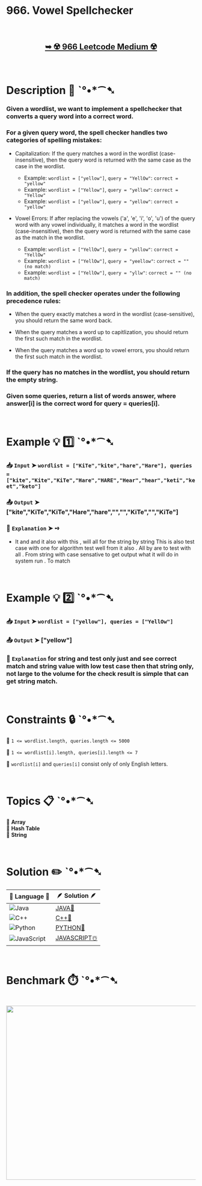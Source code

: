 # 966. Vowel Spellchecker

</br>

<h2 align="center"> 

<a href="https://leetcode.com/problems/vowel-spellchecker/description/?envType=daily-question&envId=2025-09-14"><strong>➥ ☢️ 966 Leetcode Medium ☢️ </strong></a>
</h2>

</br>

# Description 📜 ˋ°•*⁀➷

### Given a wordlist, we want to implement a spellchecker that converts a query word into a correct word.

### For a given query word, the spell checker handles two categories of spelling mistakes:

- Capitalization: If the query matches a word in the wordlist (case-insensitive), then the query word is returned with the same case as the case in the wordlist.
  - Example: `wordlist = ["yellow"]`, `query = "YellOw"`: `correct = "yellow"`
  - Example: `wordlist = ["Yellow"]`, `query = "yellow"`: `correct = "Yellow"`
  - Example: `wordlist = ["yellow"]`, `query = "yellow"`: `correct = "yellow"`

- Vowel Errors: If after replacing the vowels ('a', 'e', 'i', 'o', 'u') of the query word with any vowel individually, it matches a word in the wordlist (case-insensitive), then the query word is returned with the same case as the match in the wordlist.
  - Example: `wordlist = ["YellOw"]`, `query = "yollow"`: `correct = "YellOw"`
  - Example: `wordlist = ["YellOw"]`, `query = "yeellow"`: `correct = "" (no match)`
  - Example: `wordlist = ["YellOw"]`, `query = "yllw"`: `correct = "" (no match)`

### In addition, the spell checker operates under the following precedence rules:

- When the query exactly matches a word in the wordlist (case-sensitive), you should return the same word back.

- When the query matches a word up to capitlization, you should return the first such match in the wordlist.

- When the query matches a word up to vowel errors, you should return the first such match in the wordlist.

### If the query has no matches in the wordlist, you should return the empty string.

### Given some queries, return a list of words answer, where answer[i] is the correct word for query = queries[i].

</br>

# Example 💡 1️⃣ ˋ°•*⁀➷

  ### 📥 `Input`  ➤ `wordlist = ["KiTe","kite","hare","Hare"], queries = ["kite","Kite","KiTe","Hare","HARE","Hear","hear","keti","keet","keto"]`

  ### 📤 `Output`  ➤ ["kite","KiTe","KiTe","Hare","hare","","","KiTe","","KiTe"]

  ### 🔦 `Explanation`  ➤ ➺

  - It and and it also with this , will all for the string by string
    This is also test case with one for algorithm test well from it also . All by are to test with all . From string with case sensative to get output what it will do in system run . To match

</br>

# Example 💡 2️⃣ ˋ°•*⁀➷

  ### 📥 `Input` ➤ `wordlist = ["yellow"], queries = ["YellOw"]`

  ### 📤 `Output`  ➤ ["yellow"]

  ### 🔦 `Explanation` for string and test only just and see correct match and string value with low test case then that string only, not large to the volume for the check result is simple that can get string match.

</br>

# Constraints 🔒 ˋ°•*⁀➷

🔹 `1 <= wordlist.length, queries.length <= 5000` </br>

🔹 `1 <= wordlist[i].length, queries[i].length <= 7` </br>

🔹 `wordlist[i]` and `queries[i]` consist only of only English letters. </br>

</br>

# Topics 📋 ˋ°•*⁀➷

🔸 **Array** </br>
🔸 **Hash Table** </br>
🔸 **String** </br>

</br>

# Solution ✏️ ˋ°•*⁀➷

| 📒 Language 📒  | 🪶 Solution 🪶 |
| ------------- | ------------- |
|  ![Java](https://img.shields.io/badge/java-%23ED8B00.svg?style=for-the-badge&logo=openjdk&logoColor=white)  | [JAVA🍁](https://github.com/Prakhar-002/LEETCODE/blob/main/%F0%9F%8D%84%20Daily%20Challenge%202025%20%F0%9F%8D%B3/%F0%9F%94%AC%20Examine%20Thoroughly%20%F0%9F%A7%AC/09%20Sep%20%F0%9F%8E%83/14%20-%2009%20-%202025%20---%20966.%20Vowel%20Spellchecker%20%E2%98%83%EF%B8%8F%20%F0%9F%8D%81%20%F0%9F%8D%B0%20%F0%9F%8E%B2/%F0%9F%8D%81JAVA%20-%20966.%20Vowel%20Spellchecker.java) |
|  ![C++](https://img.shields.io/badge/c++-%2300599C.svg?style=for-the-badge&logo=c%2B%2B&logoColor=white)  | [C++🎲](https://github.com/Prakhar-002/LEETCODE/blob/main/%F0%9F%8D%84%20Daily%20Challenge%202025%20%F0%9F%8D%B3/%F0%9F%94%AC%20Examine%20Thoroughly%20%F0%9F%A7%AC/09%20Sep%20%F0%9F%8E%83/14%20-%2009%20-%202025%20---%20966.%20Vowel%20Spellchecker%20%E2%98%83%EF%B8%8F%20%F0%9F%8D%81%20%F0%9F%8D%B0%20%F0%9F%8E%B2/%F0%9F%8E%B2CPP%20-%20966.%20Vowel%20Spellchecker.cpp)  |
|  ![Python](https://img.shields.io/badge/python-3670A0?style=for-the-badge&logo=python&logoColor=ffdd54)    | [PYTHON🍰](https://github.com/Prakhar-002/LEETCODE/blob/main/%F0%9F%8D%84%20Daily%20Challenge%202025%20%F0%9F%8D%B3/%F0%9F%94%AC%20Examine%20Thoroughly%20%F0%9F%A7%AC/09%20Sep%20%F0%9F%8E%83/14%20-%2009%20-%202025%20---%20966.%20Vowel%20Spellchecker%20%E2%98%83%EF%B8%8F%20%F0%9F%8D%81%20%F0%9F%8D%B0%20%F0%9F%8E%B2/%F0%9F%8D%B0PYTHON%20-%20966.%20Vowel%20Spellchecker.py) |
| ![JavaScript](https://img.shields.io/badge/javascript-%23323330.svg?style=for-the-badge&logo=javascript&logoColor=%23F7DF1E)   | [JAVASCRIPT☃️](https://github.com/Prakhar-002/LEETCODE/blob/main/%F0%9F%8D%84%20Daily%20Challenge%202025%20%F0%9F%8D%B3/%F0%9F%94%AC%20Examine%20Thoroughly%20%F0%9F%A7%AC/09%20Sep%20%F0%9F%8E%83/14%20-%2009%20-%202025%20---%20966.%20Vowel%20Spellchecker%20%E2%98%83%EF%B8%8F%20%F0%9F%8D%81%20%F0%9F%8D%B0%20%F0%9F%8E%B2/%E2%98%83%EF%B8%8FJAVASCRIPT%20-%20966.%20Vowel%20Spellchecker.js) |

</br>

# Benchmark ⏱️ ˋ°•*⁀➷

<h1  align="center" >

<img src ="https://github.com/user-attachments/assets/071c8fe1-1e09-4980-8f59-5fbf490e40d6" width = "700px" height="462px" />

</h1>

